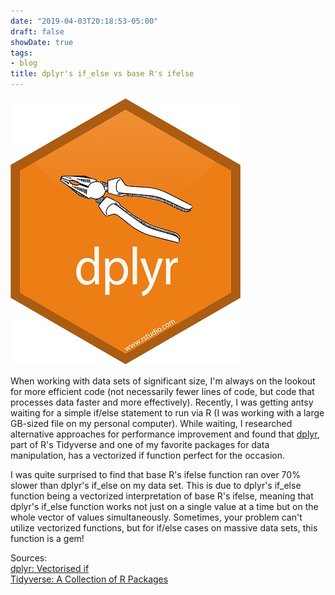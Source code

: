 ```yaml
---
date: "2019-04-03T20:18:53-05:00"
draft: false
showDate: true
tags:
- blog
title: dplyr's if_else vs base R's ifelse
---
```


![](https://raw.githubusercontent.com/JavOrraca/Home/gh-pages/assets/img/dplyr.jpg)

When working with data sets of significant size, I'm always on the lookout for more efficient code (not necessarily fewer lines of code, but code that processes data faster and more effectively). Recently, I was getting antsy waiting for a simple if/else statement to run via R (I was working with a large GB-sized file on my personal computer). While waiting, I researched alternative approaches for performance improvement and found that [dplyr](https://dplyr.tidyverse.org/), part of R's Tidyverse and one of my favorite packages for data manipulation, has a vectorized if function perfect for the occasion.

I was quite surprised to find that base R's ifelse function ran over 70% slower than dplyr's if_else on my data set. This is due to dplyr's if_else function being a vectorized interpretation of base R's ifelse, meaning that dplyr's if_else function works not just on a single value at a time but on the whole vector of values simultaneously. Sometimes, your problem can't utilize vectorized functions, but for if/else cases on massive data sets, this function is a gem! 

Sources:
<br/>[dplyr: Vectorised if](https://dplyr.tidyverse.org/reference/if_else.html)
<br/>[Tidyverse: A Collection of R Packages](https://www.tidyverse.org/)
